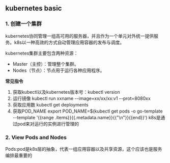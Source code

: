 ## kubernetes basic 

### 1. 创建一个集群

kubernetes协同管理一组高可用的服务器，并且作为一个单元对外统一提供服务。k8s以一种高效的方式自动管理应用容器的发布与调度。

kubernetes集群主要包含两种资源：

* Master（主控）：管理整个集群。
* Nodes（节点）：节点用于运行各种应用程序。


**常见指令**

1. 获取kubectl以及kubernetes版本号：kubectl version
2. 运行镜像 kubectl run xxname --image=xx/xx/xx:v1 --prot=8080xx
3. 获取应用数  kubectl get deployments
4. 获取POD_NAME export POD_NAME=$(kubectl get pods -o go-template --template '{{range .items}}{{.metadata.name}}{{"\n"}}{{end}}') k8s是通过pod来对运行的实例进行管理的

### 2. View Pods and Nodes

Pods:pod是k8s层的抽象，代表一组应用容器以及共享资源，这个应该也是服务编排最重要的